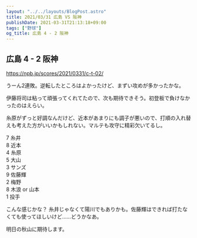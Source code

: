 ```yaml
---
layout: "../../layouts/BlogPost.astro"
title: 2021/03/31 広島 VS 阪神
publishDate: 2021-03-31T21:13:18+09:00
tags: ["野球"]
og_title: 広島 4 - 2 阪神
---
```


## 広島 4 - 2 阪神

https://npb.jp/scores/2021/0331/c-t-02/


うーん2連敗。逆転したところはよかったけど、まずい攻めが多かったかな。

伊藤将司は粘って頑張ってくれてたので、次も期待できそう。初登板で負けなかったのはえらい。

糸原がずっと好調なんだけど、近本があまりにも調子が悪いので、打順の入れ替えも考えた方がいいかもしれない。マルテも攻守に精彩欠いてるし。

7 糸井  
8 近本  
4 糸原  
5 大山  
3 サンズ  
9 佐藤輝  
2 梅野  
8 木浪 or 山本  
1 投手  

こんな感じかな？ 糸井じゃなくて陽川でもありかも。佐藤輝はできれば打たなくても使ってほしいけど……どうかなあ。

明日の秋山に期待します。


